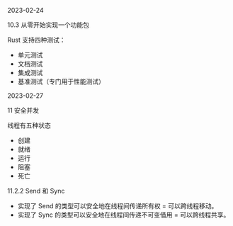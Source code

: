 2023-02-24

10.3 从零开始实现一个功能包

Rust 支持四种测试：
- 单元测试
- 文档测试
- 集成测试
- 基准测试（专门用于性能测试）

2023-02-27

11 安全并发

线程有五种状态
- 创建
- 就绪
- 运行
- 阻塞
- 死亡

11.2.2 Send 和 Sync
- 实现了 Send 的类型可以安全地在线程间传递所有权 = 可以跨线程移动。
- 实现了 Sync 的类型可以安全地在线程间传递不可变借用 = 可以跨线程共享。